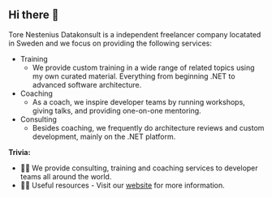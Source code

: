 ## Hi there 👋

Tore Nestenius Datakonsult is a independent freelancer company locatated in Sweden and we focus on providing the following services:


* Training
  * We provide custom training in a wide range of related topics using my own curated material. Everything from beginning .NET to advanced software architecture. 
* Coaching
  * As a coach, we inspire developer teams by running workshops, giving talks, and providing one-on-one mentoring.
* Consulting
  * Besides coaching, we frequently do architecture reviews and custom development, mainly on the .NET platform.


**Trivia:**

* 🙋‍♀️ We provide consulting, training and coaching services to developer teams all around the world. 
* 👩‍💻 Useful resources - Visit our [website](https://www.tn-data.se) for more information.

